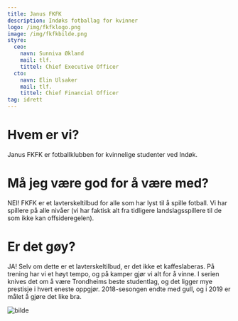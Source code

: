 ```yaml
---
title: Janus FKFK
description: Indøks fotballag for kvinner
logo: /img/fkfklogo.png
image: /img/fkfkbilde.png
styre:
  ceo:
    navn: Sunniva Økland
    mail: tlf.
    tittel: Chief Executive Officer
  cto:
    navn: Elin Ulsaker
    mail: tlf.
    tittel: Chief Financial Officer
tag: idrett
---
```


# Hvem er vi?

Janus FKFK er fotballklubben for kvinnelige studenter ved Indøk.

# Må jeg være god for å være med?

NEI! FKFK er et lavterskeltilbud for alle som har lyst til å spille fotball. Vi har spillere på alle nivåer (vi har faktisk alt fra tidligere landslagsspillere til de som ikke kan offsideregelen).

# Er det gøy?

JA! Selv om dette er et lavterskeltilbud, er det ikke et kaffeslaberas. På trening har vi et høyt tempo, og på kamper gjør vi alt for å vinne. I serien knives det om å være Trondheims beste studentlag, og det ligger mye prestisje i hvert eneste oppgjør. 2018-sesongen endte med gull, og i 2019 er målet å gjøre det like bra.

![bilde](/img/fkfkbilde.png)
